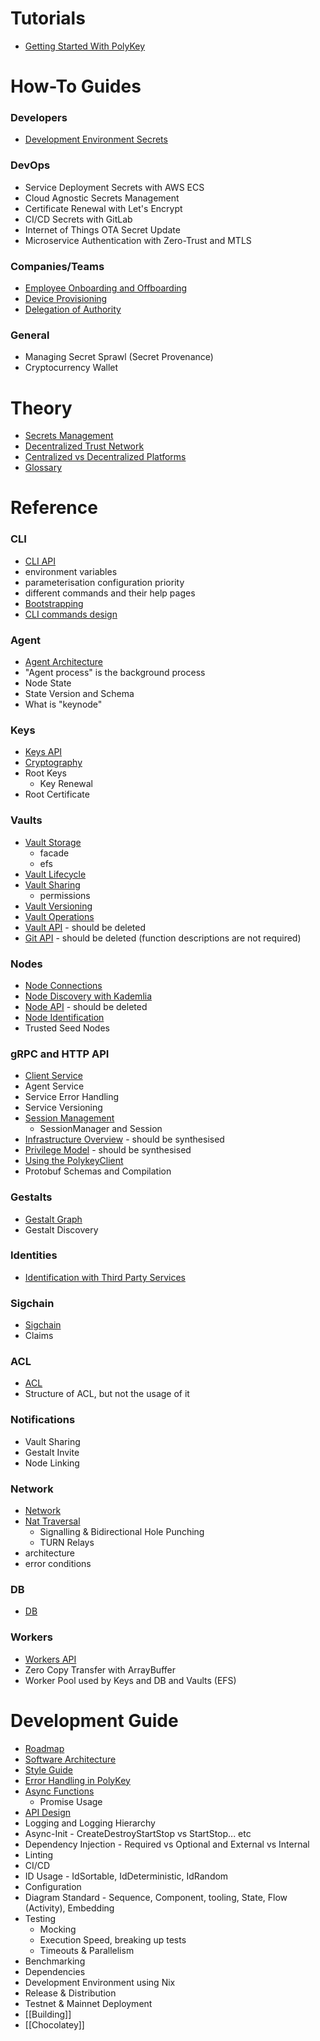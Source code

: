 # Tutorials

* [Getting Started With PolyKey](https://github.com/MatrixAI/Polykey/wiki/getting-started)

# How-To Guides

### Developers

* [Development Environment Secrets](Development-Environment-Secrets)

### DevOps

* Service Deployment Secrets with AWS ECS
* Cloud Agnostic Secrets Management
* Certificate Renewal with Let's Encrypt
* CI/CD Secrets with GitLab
* Internet of Things OTA Secret Update
* Microservice Authentication with Zero-Trust and MTLS

### Companies/Teams

* [Employee Onboarding and Offboarding](Employee-Onboarding-and-Offboarding)
* [Device Provisioning](Device-Provisioning)
* [Delegation of Authority](Delegation-of-Authority)

### General

* Managing Secret Sprawl (Secret Provenance)
* Cryptocurrency Wallet

# Theory

* [Secrets Management](Secrets-Management)
* [Decentralized Trust Network](Decentralized-Trust-Network)
* [Centralized vs Decentralized Platforms](Centralized-vs-Decentralized-Platforms)
* [Glossary](Glossary)

# Reference

### CLI

* [CLI API](CLI-API)
* environment variables
* parameterisation configuration priority
* different commands and their help pages
* [Bootstrapping](https://github.com/MatrixAI/Polykey/wiki/bootstrapping)
* [CLI commands design](https://github.com/MatrixAI/Polykey/wiki/CLI-commands-design-and-style)

### Agent

* [Agent Architecture](https://github.com/MatrixAI/Polykey/wiki/agent-architecture)
* "Agent process" is the background process
* Node State
* State Version and Schema
* What is "keynode"

### Keys

* [Keys API](https://github.com/MatrixAI/Polykey/wiki/key-api)
* [Cryptography](https://github.com/MatrixAI/Polykey/wiki/cryptography)
* Root Keys
  - Key Renewal
* Root Certificate

### Vaults

* [Vault Storage](https://github.com/MatrixAI/Polykey/wiki/vault-storage)
  - facade
  - efs
* [Vault Lifecycle](https://github.com/MatrixAI/Polykey/wiki/vault-lifecycle)
* [Vault Sharing](https://github.com/MatrixAI/Polykey/wiki/vault-sharing)
  - permissions
* [Vault Versioning](https://github.com/MatrixAI/Polykey/wiki/Vault-Versioning)
* [Vault Operations](https://github.com/MatrixAI/Polykey/wiki/Vault-Operations)
* [Vault API](https://github.com/MatrixAI/Polykey/wiki/vault-api) - should be deleted
* [Git API](https://github.com/MatrixAI/Polykey/wiki/git-api) - should be deleted (function descriptions are not required)

### Nodes

* [Node Connections](https://github.com/MatrixAI/Polykey/wiki/Node-Connections)
* [Node Discovery with Kademlia](https://github.com/MatrixAI/Polykey/wiki/Node-Discovery-with-Kademlia)
* [Node API](https://github.com/MatrixAI/Polykey/wiki/node-api) - should be deleted
* [Node Identification](https://github.com/MatrixAI/Polykey/wiki/node-identification)
* Trusted Seed Nodes

### gRPC and HTTP API

* [Client Service](https://github.com/MatrixAI/Polykey/wiki/client-api)
* Agent Service
* Service Error Handling
* Service Versioning
* [Session Management](Session-Management)
  - SessionManager and Session
* [Infrastructure Overview](https://github.com/MatrixAI/Polykey/wiki/infrastructure-overview) - should be synthesised
* [Privilege Model](https://github.com/MatrixAI/Polykey/wiki/privilege-model) - should be synthesised
* [Using the PolykeyClient](Using-the-PolykeyClient)
* Protobuf Schemas and Compilation

### Gestalts

* [Gestalt Graph](https://github.com/MatrixAI/Polykey/wiki/Gestalt-Graph)
* Gestalt Discovery

### Identities

* [Identification with Third Party Services](https://github.com/MatrixAI/Polykey/wiki/identification-with-third-party-services)

### Sigchain

* [Sigchain](https://github.com/MatrixAI/Polykey/wiki/Sigchain)
* Claims

### ACL

* [ACL](ACL)
* Structure of ACL, but not the usage of it

### Notifications

* Vault Sharing
* Gestalt Invite
* Node Linking

### Network

* [Network](https://github.com/MatrixAI/Polykey/wiki/network)
* [Nat Traversal](https://github.com/MatrixAI/Polykey/wiki/nat-traversal)
  - Signalling & Bidirectional Hole Punching
  - TURN Relays
* architecture
* error conditions

### DB

* [DB](DB)

### Workers

* [Workers API](https://github.com/MatrixAI/Polykey/wiki/worker-api)
* Zero Copy Transfer with ArrayBuffer
* Worker Pool used by Keys and DB and Vaults (EFS)

# Development Guide

* [Roadmap](Roadmap)
* [Software Architecture](https://github.com/MatrixAI/Polykey/wiki/Software-Architecture)
* [Style Guide](https://github.com/MatrixAI/Polykey/wiki/style-guide)
* [Error Handling in PolyKey](https://github.com/MatrixAI/Polykey/wiki/errors)
* [Async Functions](https://github.com/MatrixAI/Polykey/wiki/async-functions)
  - Promise Usage
* [API Design](https://github.com/MatrixAI/Polykey/wiki/api-design)
* Logging and Logging Hierarchy
* Async-Init - CreateDestroyStartStop vs StartStop... etc
* Dependency Injection - Required vs Optional and External vs Internal
* Linting
* CI/CD
* ID Usage - IdSortable, IdDeterministic, IdRandom
* Configuration
* Diagram Standard - Sequence, Component, tooling, State, Flow (Activity), Embedding
* Testing
  - Mocking
  - Execution Speed, breaking up tests
  - Timeouts & Parallelism
* Benchmarking
* Dependencies
* Development Environment using Nix
* Release & Distribution
* Testnet & Mainnet Deployment
* [[Building]]
* [[Chocolatey]]
